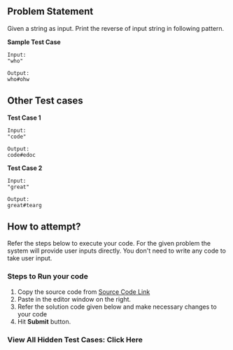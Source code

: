 ## Problem Statement
Given a string as input. Print the reverse of input string in following pattern.

**Sample Test Case**
```
Input:
"who"

Output:
who#ohw
```
## Other Test cases
**Test Case 1**
```
Input:
"code"

Output:
code#edoc
```
**Test Case 2**
```
Input:
"great"

Output:
great#tearg
```


## How to attempt?
Refer the steps below to execute your code.
For the given problem the system will provide user inputs directly. You don't need to write any code to take user input.

### Steps to Run your code

1. Copy the source code from [Source Code Link](https://raw.githubusercontent.com/Aartiarora22/Lab_assignments/main/R4/T3/Main.java)
2. Paste in the editor window on the right.
3. Refer the solution code given below and make necessary changes to your code
4. Hit **Submit** button.

### View All Hidden Test Cases: Click Here
